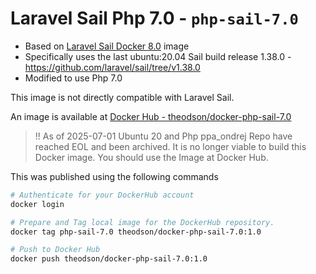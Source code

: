 # Laravel Sail Php 7.0 - `php-sail-7.0`

- Based on [Laravel Sail Docker 8.0](https://github.com/laravel/sail/blob/v1.38.0/runtimes/8.0/Dockerfile) image
- Specifically uses the last ubuntu:20.04 Sail build release 1.38.0 - https://github.com/laravel/sail/tree/v1.38.0
- Modified to use Php 7.0

This image is not directly compatible with Laravel Sail.

An image is available at [Docker Hub - theodson/docker-php-sail-7.0](https://hub.docker.com/r/theodson/docker-php-sail-7.0/tags)

> !! As of 2025-07-01 Ubuntu 20 and Php ppa_ondrej Repo have reached EOL and been archived. 
> It is no longer viable to build this Docker image. You should use the Image at Docker Hub.
> 

This was published using the following commands
```bash
# Authenticate for your DockerHub account
docker login

# Prepare and Tag local image for the DockerHub repository.
docker tag php-sail-7.0 theodson/docker-php-sail-7.0:1.0

# Push to Docker Hub
docker push theodson/docker-php-sail-7.0:1.0
```
